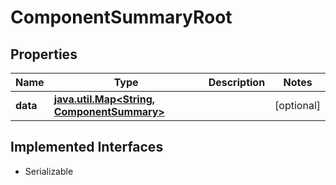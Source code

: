 

# ComponentSummaryRoot

## Properties

Name | Type | Description | Notes
------------ | ------------- | ------------- | -------------
**data** | [**java.util.Map&lt;String, ComponentSummary&gt;**](ComponentSummary.md) |  |  [optional]


## Implemented Interfaces

* Serializable


